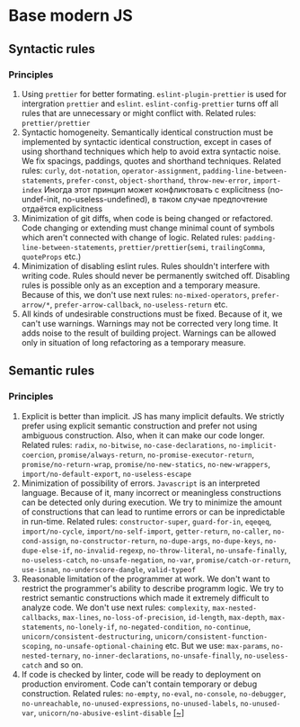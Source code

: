 # Base modern JS

## Syntactic rules
### Principles
1. Using `prettier` for better formating. `eslint-plugin-prettier` is used for intergration `prettier` and `eslint`. `eslint-config-prettier` turns off all rules that are unnecessary or might conflict with. Related rules: `prettier/prettier`
2. Syntactic homogeneity. Semantically identical construction must be implemented by syntactic identical construction, except in cases of using shorthand techniques which help to avoid extra syntactic noise. We fix spacings, paddings, quotes and shorthand techniques. Related rules: `curly`, `dot-notation`, `operator-assignment`, `padding-line-between-statements`, `prefer-const`, `object-shorthand`, `throw-new-error`, `import-index`
Иногда этот принцип может конфликтовать с explicitness (no-undef-init, no-useless-undefined), в таком случае предпочтение отдаётся explicitness
3. Minimization of git diffs, when code is being changed or refactored. Code changing or extending must change minimal count of symbols which aren't connected with change of logic. Related rules: `padding-line-between-statements`, `prettier/prettier`(`semi`, `trailingComma`, `quoteProps` etc.)
4. Minimization of disabling eslint rules. Rules shouldn't interfere with writing code. Rules should never be permanently switched off. Disabling rules is possible only as an exception and a temporary measure. Because of this, we don't use next rules: `no-mixed-operators`, `prefer-arrow/*`, `prefer-arrow-callback`, `no-useless-return` etc.
5. All kinds of undesirable constructions must be fixed. Because of it, we can't use warnings. Warnings may not be corrected very long time. It adds noise to the result of building project. Warnings can be allowed only in situation of long refactoring as a temporary measure.

## Semantic rules
### Principles
1. Explicit is better than implicit. JS has many implicit defaults. We strictly prefer using explicit semantic construction and prefer not using ambiguous construction. Also, when it can make our code longer. Related rules: `radix`, `no-bitwise`, `no-case-declarations`, `no-implicit-coercion`, `promise/always-return`, `no-promise-executor-return`, `promise/no-return-wrap`, `promise/no-new-statics`, `no-new-wrappers`, `import/no-default-export`, `no-useless-escape`
2. Minimization of possibility of errors. `Javascript` is an interpreted language. Because of it, many incorrect or meaningless constructions can be detected only during execution. We try to minimize the amount of constructions that can lead to runtime errors or can be inpredictable in run-time. Related rules: `constructor-super`, `guard-for-in`, `eqeqeq`, `import/no-cycle`, `import/no-self-import`, `getter-return`, `no-caller`, `no-cond-assign`, `no-constructor-return`, `no-dupe-args`, `no-dupe-keys`, `no-dupe-else-if`, `no-invalid-regexp`, `no-throw-literal`, `no-unsafe-finally`,  `no-useless-catch`, `no-unsafe-negation`, `no-var`, `promise/catch-or-return`, `use-isnan`, `no-underscore-dangle`, `valid-typeof`
3. Reasonable limitation of the programmer at work. We don't want to restrict the programmer's ability to describe programm logic. We try to restrict semantic constructions which made it extremely difficult to analyze code. We don't use next rules: `complexity`, `max-nested-callbacks`, `max-lines`, `no-loss-of-precision`, `id-length`, `max-depth`, `max-statements`, `no-lonely-if`, `no-negated-condition`, `no-continue`, `unicorn/consistent-destructuring`, `unicorn/consistent-function-scoping`, `no-unsafe-optional-chaining` etc. But we use: `max-params`, `no-nested-ternary`, `no-inner-declarations`, `no-unsafe-finally`,  `no-useless-catch` and so on.
4. If code is checked by linter, code will be ready to deployment on production enviroment. Code can't contain temporary or debug construction. Related rules: `no-empty`, `no-eval`, `no-console`, `no-debugger`, `no-unreachable`, `no-unused-expressions`, `no-unused-labels`, `no-unused-var`, `unicorn/no-abusive-eslint-disable`
[[~]](https://github.com/CSSSR/csssr-base-lint/blob/master/eslint/base.js#L5-L20)
